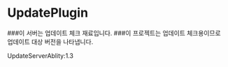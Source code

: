 # UpdatePlugin
###이 서버는 업데이트 체크 재료입니다.
###이 프로젝트는 업데이트 체크용이므로 업데이트 대상 버전을 나타냅니다.

UpdateServerAblity:1.3
